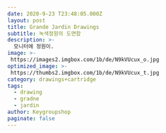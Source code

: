 ```yaml
---
date: 2020-9-23 T23:48:05.000Z
layout: post
title: Grande Jardin Drawings
subtitle: 녹색정원의 도면함
description: >-
  모니터에 정원이.
image: >-
 https://images2.imgbox.com/1b/de/N9kVUcux_o.jpg
optimized_image: >-
 https://thumbs2.imgbox.com/1b/de/N9kVUcux_t.jpg
category: drawings+cartridge
tags:
  - drawing
  - gradne
  - jardin
author: Keygroupshop
paginate: false
---
```

